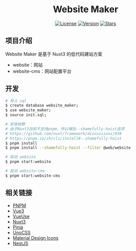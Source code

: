 <h1 align="center">Website Maker</h1>
<p align="center">
  <a href="https://github.com/hd996/website-maker"><img src="https://img.shields.io/github/license/hd996/website-maker?color=%231890FF&style=flat-square" alt="License"></a>
  <a href="https://github.com/hd996/website-maker"><img src="https://img.shields.io/badge/node->=14.x-brightgreen.svg" alt="Version"></a>
  <a href="https://github.com/hd996/website-maker"><img src="https://img.shields.io/github/stars/hd996/website-maker?color=%231890FF&style=flat-square" alt="Stars"></a>
</p>

## 项目介绍

Website Maker 是基于 Nuxt3 的低代码建站方案

- website：网站
- website-cms：网站配置平台

## 开发

```bash
# 导入 sql
$ create database website_maker;
$ use website_maker;
$ source init.sql;

# 安装依赖
# 由于Nuxt3目前不支持pnpm，所以增加--shamefully-hoist选项
# https://github.com/nuxt/framework/discussions/939
# https://pnpm.io/zh/cli/install#--shamefully-hoist
$ pnpm install
$ pnpm install --shamefully-hoist --filter @web/website

# 启动 website
$ pnpm start:website

# 启动 website-cms
$ pnpm start:website-cms
```

## 相关链接

- [PNPM](https://pnpm.io)
- [Vue3](https://v3.cn.vuejs.org/guide/introduction.html)
- [VueUse](https://vueuse.org/guide)
- [Nuxt3](https://v3.nuxtjs.org)
- [Pinia](https://github.com/posva/pinia)
- [UnoCSS](https://github.com/antfu/unocss)
- [Material Design Icons](https://icon-sets.iconify.design/mdi)
- [NestJS](https://docs.nestjs.cn/8/introduction)
